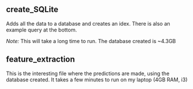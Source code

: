 ## create_SQLite 
Adds all the data to a database and creates an idex. There is also an example query at the bottom. 

*Note:* This will take a long time to run. The database created is ~4.3GB

## feature_extraction
This is the interesting file where the predictions are made, using the database created.
It takes a few minutes to run on my laptop (4GB RAM, i3)
